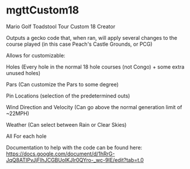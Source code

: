 # mgttCustom18
Mario Golf Toadstool Tour Custom 18 Creator

Outputs a gecko code that, when ran, will apply several changes to the course played (in this case Peach's Castle Grounds, or PCG)

Allows for customizable:

Holes (Every hole in the normal 18 hole courses (not Congo) + some extra unused holes)

Pars (Can customize the Pars to some degree)

Pin Locations (selection of the predetermined outs)

Wind Direction and Velocity (Can go above the normal generation limit of ~22MPH)

Weather (Can select between Rain or Clear Skies)

All For each hole


Documentation to help with the code can be found here:
https://docs.google.com/document/d/1hRrG-JqQ8ATIPvJjFlhJCGBUoIKJIr0QYro-_wc-9IE/edit?tab=t.0
